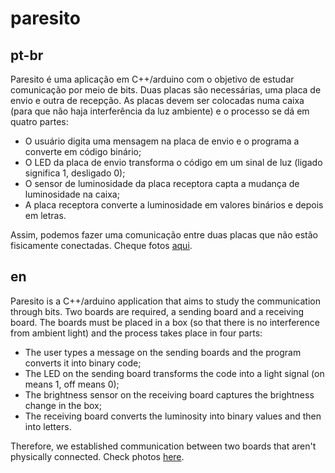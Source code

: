 # paresito

## pt-br

Paresito é uma aplicação em C++/arduino com o objetivo de estudar comunicação por meio de bits. Duas placas são necessárias, uma placa de envio e outra de recepção. As placas devem ser colocadas numa caixa (para que não haja interferência da luz ambiente) e o processo se dá em quatro partes:

* O usuário digita uma mensagem na placa de envio e o programa a converte em código binário; 
* O LED da placa de envio transforma o código em um sinal de luz (ligado significa 1, desligado 0);
* O sensor de luminosidade da placa receptora capta a mudança de luminosidade na caixa;
* A placa receptora converte a luminosidade em valores binários e depois em letras.

Assim, podemos fazer uma comunicação entre duas placas que não estão fisicamente conectadas. Cheque fotos [aqui](https://drive.google.com/drive/folders/1UWfe9D1-1VTWlmJ9CAKZj_37Qc9fnizx?usp=sharing).

## en

Paresito is a C++/arduino application that aims to study the communication through bits. Two boards are required, a sending board and a receiving board. The boards must be placed in a box (so that there is no interference from ambient light) and the process takes place in four parts: 

* The user types a message on the sending boards and the program converts it into binary code;
* The LED on the sending board transforms the code into a light signal (on means 1, off means 0);
* The brightness sensor on the receiving board captures the brightness change in the box;
* The receiving board converts the luminosity into binary values and then into letters.

Therefore, we established communication between two boards that aren't physically connected. Check photos [here](https://drive.google.com/drive/folders/1UWfe9D1-1VTWlmJ9CAKZj_37Qc9fnizx?usp=sharing).
